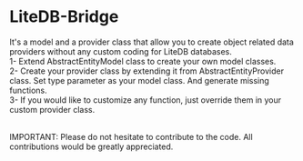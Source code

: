 # LiteDB-Bridge

It's a model and a provider class that allow you to create object related data providers without any custom coding for LiteDB databases.
<br>
1- Extend AbstractEntityModel class to create your own model classes.<br>
2- Create your provider class by extending it from AbstractEntityProvider class. Set type parameter as your model class. And generate missing functions.<br>
3- If you would like to customize any function, just override them in your custom provider class.<br>

<br>
IMPORTANT: Please do not hesitate to contribute to the code. All contributions would be greatly appreciated.

